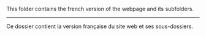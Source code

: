 This folder contains the french version of the webpage and its subfolders.

---

Ce dossier contient la version française du site web et ses sous-dossiers.
